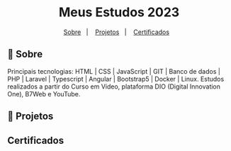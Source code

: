 <h1 align="center">Meus Estudos 2023</h1>


<p align="center">
  <a href="#-sobre">Sobre</a>&nbsp;&nbsp;&nbsp;|&nbsp;&nbsp;&nbsp;
  <a href="#-projetos">Projetos</a>&nbsp;&nbsp;&nbsp;|&nbsp;&nbsp;&nbsp;
  <a href="#certificados">Certificados</a>&nbsp;&nbsp;&nbsp;  
</p>


## 📖 Sobre

Principais tecnologias: HTML | CSS | JavaScript | GIT | Banco de dados | PHP | Laravel | Typescript | Angular | Bootstrap5 | Docker | Linux.
Estudos realizados a partir do Curso em Vídeo, plataforma DIO (Digital Innovation One), B7Web e YouTube.

## 🚀 Projetos


## Certificados


